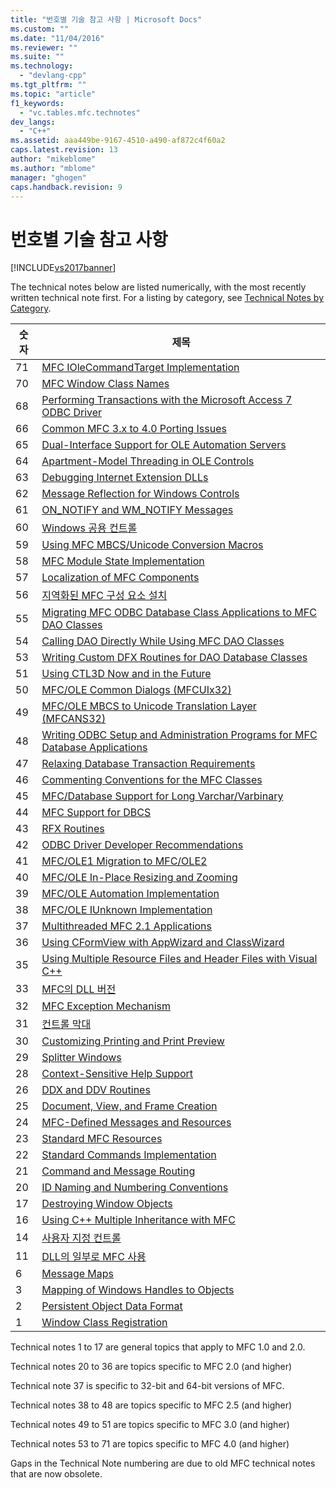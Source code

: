 ```yaml
---
title: "번호별 기술 참고 사항 | Microsoft Docs"
ms.custom: ""
ms.date: "11/04/2016"
ms.reviewer: ""
ms.suite: ""
ms.technology: 
  - "devlang-cpp"
ms.tgt_pltfrm: ""
ms.topic: "article"
f1_keywords: 
  - "vc.tables.mfc.technotes"
dev_langs: 
  - "C++"
ms.assetid: aaa449be-9167-4510-a490-af872c4f60a2
caps.latest.revision: 13
author: "mikeblome"
ms.author: "mblome"
manager: "ghogen"
caps.handback.revision: 9
---
```

# 번호별 기술 참고 사항
[!INCLUDE[vs2017banner](../assembler/inline/includes/vs2017banner.md)]

The technical notes below are listed numerically, with the most recently written technical note first.  For a listing by category, see [Technical Notes by Category](../mfc/technical-notes-by-category.md).  
  
|숫자|제목|  
|--------|--------|  
|71|[MFC IOleCommandTarget Implementation](../mfc/tn071-mfc-iolecommandtarget-implementation.md)|  
|70|[MFC Window Class Names](../mfc/tn070-mfc-window-class-names.md)|  
|68|[Performing Transactions with the Microsoft Access 7 ODBC Driver](../mfc/tn068-performing-transactions-with-the-microsoft-access-7-odbc-driver.md)|  
|66|[Common MFC 3.x to 4.0 Porting Issues](../mfc/tn066-common-mfc-3-x-to-4-0-porting-issues.md)|  
|65|[Dual\-Interface Support for OLE Automation Servers](../mfc/tn065-dual-interface-support-for-ole-automation-servers.md)|  
|64|[Apartment\-Model Threading in OLE Controls](../mfc/tn064-apartment-model-threading-in-activex-controls.md)|  
|63|[Debugging Internet Extension DLLs](../mfc/tn063-debugging-internet-extension-dlls.md)|  
|62|[Message Reflection for Windows Controls](../mfc/tn062-message-reflection-for-windows-controls.md)|  
|61|[ON\_NOTIFY and WM\_NOTIFY Messages](../mfc/tn061-on-notify-and-wm-notify-messages.md)|  
|60|[Windows 공용 컨트롤](../mfc/tn060-the-new-windows-common-controls.md)|  
|59|[Using MFC MBCS\/Unicode Conversion Macros](../mfc/tn059-using-mfc-mbcs-unicode-conversion-macros.md)|  
|58|[MFC Module State Implementation](../mfc/tn058-mfc-module-state-implementation.md)|  
|57|[Localization of MFC Components](../mfc/tn057-localization-of-mfc-components.md)|  
|56|[지역화된 MFC 구성 요소 설치](../mfc/tn056-installation-of-localized-mfc-components.md)|  
|55|[Migrating MFC ODBC Database Class Applications to MFC DAO Classes](../mfc/tn055-migrating-mfc-odbc-database-class-applications-to-mfc-dao-classes.md)|  
|54|[Calling DAO Directly While Using MFC DAO Classes](../mfc/tn054-calling-dao-directly-while-using-mfc-dao-classes.md)|  
|53|[Writing Custom DFX Routines for DAO Database Classes](../mfc/tn053-custom-dfx-routines-for-dao-database-classes.md)|  
|51|[Using CTL3D Now and in the Future](../mfc/tn051-using-ctl3d-now-and-in-the-future.md)|  
|50|[MFC\/OLE Common Dialogs \(MFCUIx32\)](../mfc/tn050-mfc-ole-common-dialogs-mfcuix32.md)|  
|49|[MFC\/OLE MBCS to Unicode Translation Layer \(MFCANS32\)](../mfc/tn049-mfc-ole-mbcs-to-unicode-translation-layer-mfcans32.md)|  
|48|[Writing ODBC Setup and Administration Programs for MFC Database Applications](../mfc/tn048-writing-odbc-setup-and-administration-programs.md)|  
|47|[Relaxing Database Transaction Requirements](../mfc/tn047-relaxing-database-transaction-requirements.md)|  
|46|[Commenting Conventions for the MFC Classes](../mfc/tn046-commenting-conventions-for-the-mfc-classes.md)|  
|45|[MFC\/Database Support for Long Varchar\/Varbinary](../mfc/tn045-mfc-database-support-for-long-varchar-varbinary.md)|  
|44|[MFC Support for DBCS](../mfc/tn044-mfc-support-for-dbcs.md)|  
|43|[RFX Routines](../mfc/tn043-rfx-routines.md)|  
|42|[ODBC Driver Developer Recommendations](../mfc/tn042-odbc-driver-developer-recommendations.md)|  
|41|[MFC\/OLE1 Migration to MFC\/OLE2](../mfc/tn041-mfc-ole1-migration-to-mfc-ole-2.md)|  
|40|[MFC\/OLE In\-Place Resizing and Zooming](../mfc/tn040-mfc-ole-in-place-resizing-and-zooming.md)|  
|39|[MFC\/OLE Automation Implementation](../mfc/tn039-mfc-ole-automation-implementation.md)|  
|38|[MFC\/OLE IUnknown Implementation](../mfc/tn038-mfc-ole-iunknown-implementation.md)|  
|37|[Multithreaded MFC 2.1 Applications](../mfc/tn037-multithreaded-mfc-2-1-applications.md)|  
|36|[Using CFormView with AppWizard and ClassWizard](../mfc/tn036-using-cformview-with-appwizard-and-classwizard.md)|  
|35|[Using Multiple Resource Files and Header Files with Visual C\+\+](../mfc/tn035-using-multiple-resource-files-and-header-files-with-visual-cpp.md)|  
|33|[MFC의 DLL 버전](../mfc/tn033-dll-version-of-mfc.md)|  
|32|[MFC Exception Mechanism](../mfc/tn032-mfc-exception-mechanism.md)|  
|31|[컨트롤 막대](../mfc/tn031-control-bars.md)|  
|30|[Customizing Printing and Print Preview](../mfc/tn030-customizing-printing-and-print-preview.md)|  
|29|[Splitter Windows](../mfc/tn029-splitter-windows.md)|  
|28|[Context\-Sensitive Help Support](../mfc/tn028-context-sensitive-help-support.md)|  
|26|[DDX and DDV Routines](../mfc/tn026-ddx-and-ddv-routines.md)|  
|25|[Document, View, and Frame Creation](../mfc/tn025-document-view-and-frame-creation.md)|  
|24|[MFC\-Defined Messages and Resources](../mfc/tn024-mfc-defined-messages-and-resources.md)|  
|23|[Standard MFC Resources](../mfc/tn023-standard-mfc-resources.md)|  
|22|[Standard Commands Implementation](../mfc/tn022-standard-commands-implementation.md)|  
|21|[Command and Message Routing](../mfc/tn021-command-and-message-routing.md)|  
|20|[ID Naming and Numbering Conventions](../mfc/tn020-id-naming-and-numbering-conventions.md)|  
|17|[Destroying Window Objects](../mfc/tn017-destroying-window-objects.md)|  
|16|[Using C\+\+ Multiple Inheritance with MFC](../mfc/tn016-using-cpp-multiple-inheritance-with-mfc.md)|  
|14|[사용자 지정 컨트롤](../mfc/tn014-custom-controls.md)|  
|11|[DLL의 일부로 MFC 사용](../mfc/tn011-using-mfc-as-part-of-a-dll.md)|  
|6|[Message Maps](../mfc/tn006-message-maps.md)|  
|3|[Mapping of Windows Handles to Objects](../mfc/tn003-mapping-of-windows-handles-to-objects.md)|  
|2|[Persistent Object Data Format](../mfc/tn002-persistent-object-data-format.md)|  
|1|[Window Class Registration](../mfc/tn001-window-class-registration.md)|  
  
 Technical notes 1 to 17 are general topics that apply to MFC 1.0 and 2.0.  
  
 Technical notes 20 to 36 are topics specific to MFC 2.0 \(and higher\)  
  
 Technical note 37 is specific to 32\-bit and 64\-bit versions of MFC.  
  
 Technical notes 38 to 48 are topics specific to MFC 2.5 \(and higher\)  
  
 Technical notes 49 to 51 are topics specific to MFC 3.0 \(and higher\)  
  
 Technical notes 53 to 71 are topics specific to MFC 4.0 \(and higher\)  
  
 Gaps in the Technical Note numbering are due to old MFC technical notes that are now obsolete.